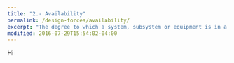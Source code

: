 ```yaml
---
title: "2.- Availability"
permalink: /design-forces/availability/
excerpt: "The degree to which a system, subsystem or equipment is in a specified operable and committable state at the (random) start of a mission."
modified: 2016-07-29T15:54:02-04:00
---
```


Hi

